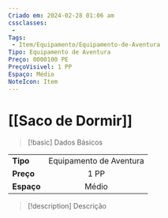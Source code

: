 ```yaml
---
Criado em: 2024-02-28 01:06 am
cssclasses:
 - 
Tags:
 - Item/Equipamento/Equipamento-de-Aventura
Tipo: Equipamento de Aventura
Preço: 0000100 PE
PreçoVisivel: 1 PP
Espaço: Médio
NoteIcon: Item
---
```

# [[Saco de Dormir]]

> [!basic] Dados Básicos
> 
|            |     |
| ---------- |:---:|
| **Tipo**   |   Equipamento de Aventura   |
| **Preço**  |   1 PP   |
| **Espaço** |  Médio   |
>
 
> [!description] Descrição
> 
>
